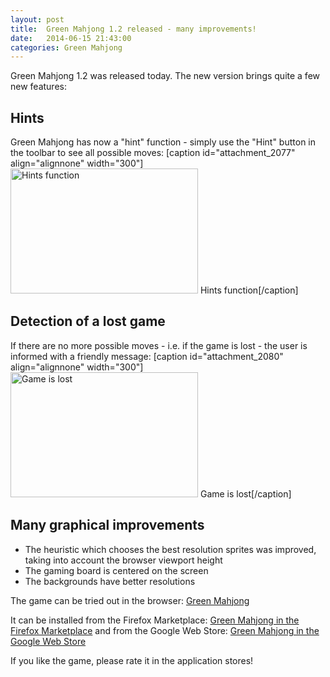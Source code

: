 ```yaml
---
layout: post
title:  Green Mahjong 1.2 released - many improvements!
date:   2014-06-15 21:43:00
categories: Green Mahjong
---
```

Green Mahjong 1.2 was released today. The new version brings quite a few new features:

<h2>Hints</h2>
Green Mahjong has now a "hint" function - simply use the "Hint" button in the toolbar to see all possible moves:
[caption id="attachment_2077" align="alignnone" width="300"]<a href="http://daniel-beck.org/wp-content/uploads/2014/06/Screen-Shot-2014-06-01-at-22.21.54.png"><img src="http://daniel-beck.org/wp-content/uploads/2014/06/Screen-Shot-2014-06-01-at-22.21.54-300x200.png" alt="Hints function" width="300" height="200" class="size-medium wp-image-2077" /></a> Hints function[/caption]

<h2>Detection of a lost game</h2>
If there are no more possible moves - i.e. if the game is lost - the user is informed with a friendly message:
[caption id="attachment_2080" align="alignnone" width="300"]<a href="http://daniel-beck.org/wp-content/uploads/2014/06/Screen-Shot-2014-06-01-at-22.24.28.png"><img src="http://daniel-beck.org/wp-content/uploads/2014/06/Screen-Shot-2014-06-01-at-22.24.28-300x200.png" alt="Game is lost" width="300" height="200" class="size-medium wp-image-2080" /></a> Game is lost[/caption]

<h2>Many graphical improvements</h2> 

* The heuristic which chooses the best resolution sprites was improved, taking into account the browser viewport height
* The gaming board is centered on the screen
* The backgrounds have better resolutions


The game can be tried out in the browser: <a href="http://daniel-beck.org/greenmahjong/">Green Mahjong</a>

It can be installed from the Firefox Marketplace: <a href="https://marketplace.firefox.com/app/green-mahjong/">Green Mahjong in the Firefox Marketplace</a> and from the Google Web Store: <a href="https://chrome.google.com/webstore/detail/green-mahjong/hagaliecnbmpgfocdhegacpfmlcakfaj">Green Mahjong in the Google Web Store</a> 

If you like the game, please rate it in the application stores!

